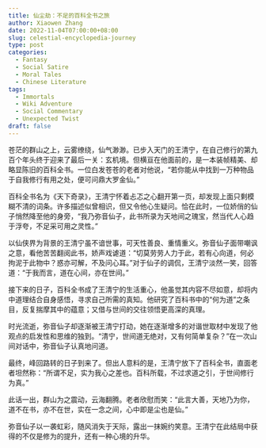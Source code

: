 ```yaml
---
title: 仙尘劫：不足的百科全书之旅
author: Xiaowen Zhang
date: 2022-11-04T07:00:00+08:00
slug: celestial-encyclopedia-journey
type: post
categories:
  - Fantasy
  - Social Satire
  - Moral Tales
  - Chinese Literature
tags:
  - Immortals
  - Wiki Adventure
  - Social Commentary
  - Unexpected Twist
draft: false
---
```


苍茫的群山之上，云雾缭绕，仙气渺渺。已步入天门的王清宁，在自己修行的第九百个年头终于迎来了最后一关：玄机境。但横亘在他面前的，是一本装帧精美、却略显陈旧的百科全书。一位白发苍苍的老者对他说，“若你能从中找到一万种物品于自我修行有用之处，便可问鼎大罗金仙。”

百科全书名为《天下奇录》，王清宁怀着忐忑之心翻开第一页，却发现上面只剩模糊不清的词条。许多描述似曾相识，但又令他心生疑问。恰在此时，一位娇俏的仙子悄然降至他的身旁，“我乃弥音仙子，此书所录为天地间之瑰宝，然当代人心趋于浮夸，不足采可用之灵性。”

以仙侠界为背景的王清宁虽不谙世事，可天性善良、重情重义。弥音仙子面带嘲讽之意，看他苦苦翻阅此书，娇声戏谑道：“切莫劳劳人力于此，若有心向道，何必拘泥于此物中？惑亦可解，不及问心耳。”对于仙子的调侃，王清宁淡然一笑，回答道：“于我而言，道在心间，亦在世间。”

接下来的日子，百科全书成了王清宁的生活重心，他虽觉其内容不尽如意，却将内中道理结合自身感悟，寻求自己所需的真知。他研究了百科书中的“何为道”之条目，反复揣摩其中的蕴意；又借与世间的交往领悟更高深的真理。

时光流逝，弥音仙子却逐渐被王清宁打动，她在逐渐增多的对谐世取材中发现了他观点的启发性和思维的独到。“清宁，世间道无绝对，又有何简单复杂？”在一次山间对话中，弥音仙子认真地问道。

最终，峰回路转的日子到来了。但出人意料的是，王清宁放下了百科全书，直面老者坦然称：“所谓不足，实为我心之差也。百科所载，不过求道之引，于世间修行为真。”

此话一出，群山为之震动，云海翻腾。老者欣慰而笑：“此言大善，天地乃为你，道不在书，亦不在世，实在一念之间，心中即是尘也是仙。”

弥音仙子以一袭虹彩，随风消失于天际，露出一抹婉约笑意。王清宁在此结局中获得的不仅是修为的提升，还有一种心境的升华。